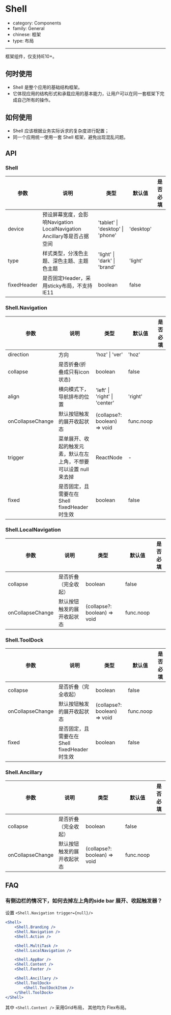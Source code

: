 # Shell

-   category: Components
-   family: General
-   chinese: 框架
-   type: 布局

---

框架组件，仅支持IE10+。

## 何时使用

-   Shell 是整个应用的基础结构框架。
-   它体现应用的结构形式和承载应用的基本能力，让用户可以在同一套框架下完成自己所有的操作。

## 如何使用

-   Shell 应该根据业务实际诉求的复杂度进行配置；
-   同一个应用统一使用一套 Shell 框架，避免出现混乱问题。

## API

### Shell

| 参数        | 说明                                                                   | 类型                             | 默认值    | 是否必填 |
| ----------- | ---------------------------------------------------------------------- | -------------------------------- | --------- | -------- |
| device      | 预设屏幕宽度，会影响Navigation LocalNavigation Ancillary等是否占据空间 | 'tablet' \| 'desktop' \| 'phone' | 'desktop' |          |
| type        | 样式类型，分浅色主题、深色主题、主题色主题                             | 'light' \| 'dark' \| 'brand'     | 'light'   |          |
| fixedHeader | 是否固定Header，采用sticky布局，不支持 IE11                            | boolean                          | false     |          |

### Shell.Navigation

| 参数             | 说明                                                               | 类型                          | 默认值    | 是否必填 |
| ---------------- | ------------------------------------------------------------------ | ----------------------------- | --------- | -------- |
| direction        | 方向                                                               | 'hoz' \| 'ver'                | 'hoz'     |          |
| collapse         | 是否折叠(折叠成只有icon状态)                                       | boolean                       | false     |          |
| align            | 横向模式下，导航排布的位置                                         | 'left' \| 'right' \| 'center' | 'right'   |          |
| onCollapseChange | 默认按钮触发的展开收起状态                                         | (collapse?: boolean) => void  | func.noop |          |
| trigger          | 菜单展开、收起的触发元素，默认在左上角，不想要可以设置 null 来去掉 | ReactNode                     | -         |          |
| fixed            | 是否固定，且需要在在 Shell fixedHeader时生效                       | boolean                       | false     |          |

### Shell.LocalNavigation

| 参数             | 说明                       | 类型                         | 默认值    | 是否必填 |
| ---------------- | -------------------------- | ---------------------------- | --------- | -------- |
| collapse         | 是否折叠（完全收起）       | boolean                      | false     |          |
| onCollapseChange | 默认按钮触发的展开收起状态 | (collapse?: boolean) => void | func.noop |          |

### Shell.ToolDock

| 参数             | 说明                                         | 类型                         | 默认值    | 是否必填 |
| ---------------- | -------------------------------------------- | ---------------------------- | --------- | -------- |
| collapse         | 是否折叠（完全收起）                         | boolean                      | false     |          |
| onCollapseChange | 默认按钮触发的展开收起状态                   | (collapse?: boolean) => void | func.noop |          |
| fixed            | 是否固定，且需要在在 Shell fixedHeader时生效 | boolean                      | false     |          |

### Shell.Ancillary

| 参数             | 说明                       | 类型                         | 默认值    | 是否必填 |
| ---------------- | -------------------------- | ---------------------------- | --------- | -------- |
| collapse         | 是否折叠（完全收起）       | boolean                      | false     |          |
| onCollapseChange | 默认按钮触发的展开收起状态 | (collapse?: boolean) => void | func.noop |          |

## FAQ

### 有侧边栏的情况下，如何去掉左上角的side bar 展开、收起触发器？

设置 `<Shell.Navigation trigger={null}/>`

```jsx
<Shell>
    <Shell.Branding />
    <Shell.Navigation />
    <Shell.Action />

    <Shell.MultiTask />
    <Shell.LocalNavigation />

    <Shell.AppBar />
    <Shell.Content />
    <Shell.Footer />

    <Shell.Ancillary />
    <Shell.ToolDock>
        <Shell.ToolDockItem />
    </Shell.ToolDock>
</Shell>
```

其中 `<Shell.Content />` 采用Grid布局， 其他均为 Flex布局。
